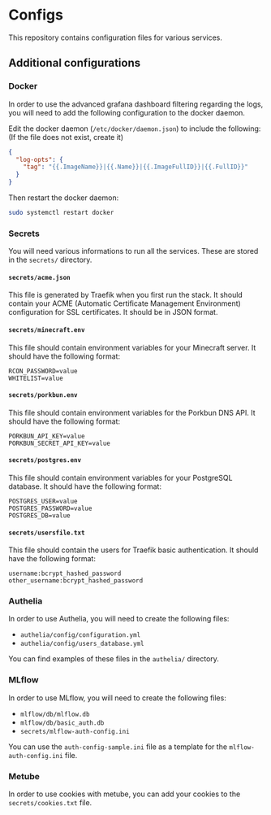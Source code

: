 # Configs
This repository contains configuration files for various services.

## Additional configurations
### Docker
In order to use the advanced grafana dashboard filtering regarding the logs, you will need to add the following configuration to the docker daemon.

Edit the docker daemon (`/etc/docker/daemon.json`) to include the following:
(If the file does not exist, create it)
```json
{
  "log-opts": {
    "tag": "{{.ImageName}}|{{.Name}}|{{.ImageFullID}}|{{.FullID}}"
  }
}
```
Then restart the docker daemon:
```bash
sudo systemctl restart docker
```

### Secrets
You will need various informations to run all the services. These are stored in the `secrets/` directory.

#### `secrets/acme.json`
This file is generated by Traefik when you first run the stack.
It should contain your ACME (Automatic Certificate Management Environment) configuration for SSL certificates. It should be in JSON format.

#### `secrets/minecraft.env`
This file should contain environment variables for your Minecraft server. It should have the following format:

```
RCON_PASSWORD=value
WHITELIST=value
```

#### `secrets/porkbun.env`
This file should contain environment variables for the Porkbun DNS API. It should have the following format:

```
PORKBUN_API_KEY=value
PORKBUN_SECRET_API_KEY=value
```

#### `secrets/postgres.env`
This file should contain environment variables for your PostgreSQL database. It should have the following format:

```
POSTGRES_USER=value
POSTGRES_PASSWORD=value
POSTGRES_DB=value
```

#### `secrets/usersfile.txt`
This file should contain the users for Traefik basic authentication. It should have the following format:

```
username:bcrypt_hashed_password
other_username:bcrypt_hashed_password
```

### Authelia
In order to use Authelia, you will need to create the following files:
- `authelia/config/configuration.yml`
- `authelia/config/users_database.yml`

You can find examples of these files in the `authelia/` directory.

### MLflow
In order to use MLflow, you will need to create the following files:
- `mlflow/db/mlflow.db`
- `mlflow/db/basic_auth.db`
- `secrets/mlflow-auth-config.ini`

You can use the `auth-config-sample.ini` file as a template for the `mlflow-auth-config.ini` file.

### Metube
In order to use cookies with metube, you can add your cookies to the `secrets/cookies.txt` file.